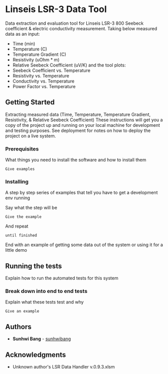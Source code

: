 # Linseis LSR-3 Data Tool
Data extraction and evaluation tool for Linseis LSR-3 800 Seebeck coefficient &amp; electric conductivity measurement. Taking below measured data as an input:
* Time (min)
* Temperature (C)
* Temperature Gradient (C)
* Resistivity (uOhm * m)
* Relative Seebeck Coefficient (uV/K)
and the tool plots:
* Seebeck Coefficient vs. Temperature
* Resistivity vs. Temperature
* Conductivity vs. Temperature
* Power Factor vs. Temperature

## Getting Started

Extracting measured data (Time, Temperature, Temperature Gradient, Resistivity, &amp; Relative Seebeck Coefficient)
These instructions will get you a copy of the project up and running on your local machine for development and testing purposes. See deployment for notes on how to deploy the project on a live system.

### Prerequisites

What things you need to install the software and how to install them

```
Give examples
```

### Installing

A step by step series of examples that tell you have to get a development env running

Say what the step will be

```
Give the example
```

And repeat

```
until finished
```

End with an example of getting some data out of the system or using it for a little demo

## Running the tests

Explain how to run the automated tests for this system

### Break down into end to end tests

Explain what these tests test and why

```
Give an example
```

## Authors

* **Sunhwi Bang** - [sunhwibang](https://github.com/SunhwiBang)

## Acknowledgments

* Unknown author's LSR Data Handler v.0.9.3.xlsm
